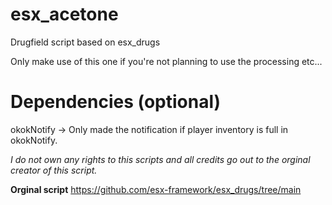 # esx_acetone
Drugfield script based on esx_drugs

Only make use of this one if you're not planning to use the processing etc...

# Dependencies (optional)
okokNotify -> Only made the notification if player inventory is full in okokNotify.

_I do not own any rights to this scripts and all credits go out to the orginal creator of this script._

**Orginal script**
https://github.com/esx-framework/esx_drugs/tree/main

